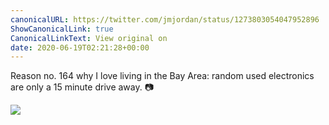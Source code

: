 ```yaml
---
canonicalURL: https://twitter.com/jmjordan/status/1273803054047952896
ShowCanonicalLink: true
CanonicalLinkText: View original on
date: 2020-06-19T02:21:28+00:00
---
```

Reason no. 164 why I love living in the Bay Area: random used electronics are only a 15 minute drive away. 📷

![](/images/1273803054047952896-Ea11H-XWAAAqGIg.jpg)